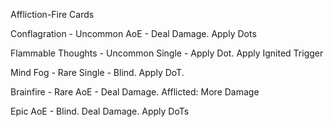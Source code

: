 Affliction-Fire Cards

Conflagration - Uncommon
AoE - Deal Damage. Apply Dots

Flammable Thoughts - Uncommon
Single - Apply Dot. Apply Ignited Trigger

Mind Fog - Rare
Single - Blind. Apply DoT.

Brainfire - Rare
AoE - Deal Damage. Afflicted: More Damage

Epic
AoE - Blind. Deal Damage. Apply DoTs